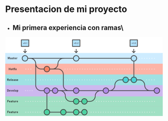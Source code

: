 # Presentacion de mi proyecto
* ## Mi primera experiencia con **ramas**\\
![Git Flow](https://github.com/be-bus/miPrimerRepo/blob/feature/img/git%20flow.png)